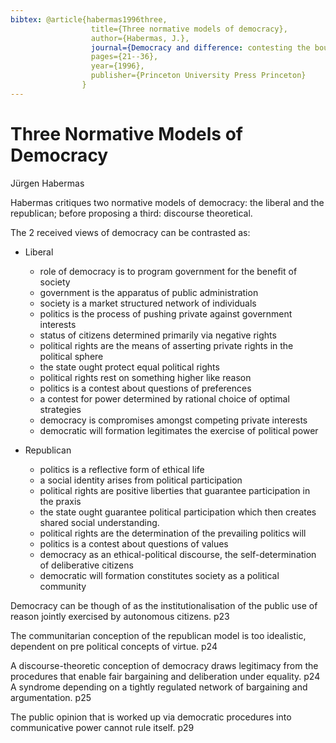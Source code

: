 ```yaml
---
bibtex:	@article{habermas1996three,
				  title={Three normative models of democracy},
				  author={Habermas, J.},
				  journal={Democracy and difference: contesting the boundaries of the political},
				  pages={21--36},
				  year={1996},
				  publisher={Princeton University Press Princeton}
				}
---
```


Three Normative Models of Democracy
===================================

Jürgen Habermas

Habermas critiques two normative models of democracy: the liberal and the republican; before proposing a third: discourse theoretical.

The 2 received views of democracy can be contrasted as:

- Liberal
	- role of democracy is to program government for the benefit of society
	- government is the apparatus of public administration
	- society is a market structured network of individuals
	- politics is the process of pushing private against government interests
	- status of citizens determined primarily via negative rights
	- political rights are the means of asserting private rights in the political sphere
	- the state ought protect equal political rights
	- political rights rest on something higher like reason
	- politics is a contest about questions of preferences
	- a contest for power determined by rational choice of optimal strategies
	- democracy is compromises amongst competing private interests
	- democratic will formation legitimates the exercise of political power

- Republican
	- politics is a reflective form of ethical life
	- a social identity arises from political participation
	- political rights are positive liberties that guarantee participation in the praxis
	- the state ought guarantee political participation which then creates shared social understanding.
	- political rights are the determination of the prevailing politics will
	- politics is a contest about questions of values
	- democracy as an ethical-political discourse, the self-determination of deliberative citizens
	- democratic will formation constitutes society as a political community

Democracy can be though of as the institutionalisation of the public use of reason jointly exercised by autonomous citizens. p23

The communitarian conception of the republican model is too idealistic, dependent on pre political concepts of virtue. p24

A discourse-theoretic conception of democracy draws legitimacy from the procedures that enable fair bargaining and deliberation under equality. p24  A syndrome depending on a tightly regulated network of bargaining and argumentation. p25

The public opinion that is worked up via democratic procedures into communicative power cannot rule itself. p29